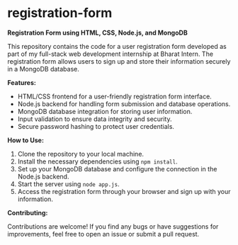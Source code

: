 # registration-form
**Registration Form using HTML, CSS, Node.js, and MongoDB**

This repository contains the code for a user registration form developed as part of my full-stack web development internship at Bharat Intern. The registration form allows users to sign up and store their information securely in a MongoDB database.

**Features:**

- HTML/CSS frontend for a user-friendly registration form interface.
- Node.js backend for handling form submission and database operations.
- MongoDB database integration for storing user information.
- Input validation to ensure data integrity and security.
- Secure password hashing to protect user credentials.

**How to Use:**

1. Clone the repository to your local machine.
2. Install the necessary dependencies using `npm install`.
3. Set up your MongoDB database and configure the connection in the Node.js backend.
4. Start the server using `node app.js`.
5. Access the registration form through your browser and sign up with your information.

**Contributing:**

Contributions are welcome! If you find any bugs or have suggestions for improvements, feel free to open an issue or submit a pull request.
